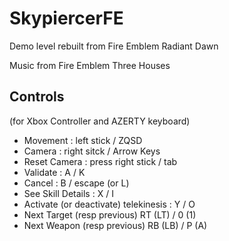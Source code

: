 # SkypiercerFE

Demo level rebuilt from Fire Emblem Radiant Dawn

Music from Fire Emblem Three Houses

## Controls

(for Xbox Controller and AZERTY keyboard)

- Movement  : left stick / ZQSD
- Camera : right sitck  / Arrow Keys
- Reset Camera : press right stick / tab
- Validate : A / K
- Cancel : B / escape (or L)
- See Skill Details : X / I
- Activate (or deactivate) telekinesis : Y / O
- Next Target (resp previous) RT (LT) / 0 (1)
- Next Weapon (resp previous) RB (LB) / P (A)